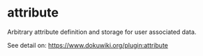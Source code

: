 # attribute
Arbitrary attribute definition and storage for user associated data.

See detail on: https://www.dokuwiki.org/plugin:attribute
